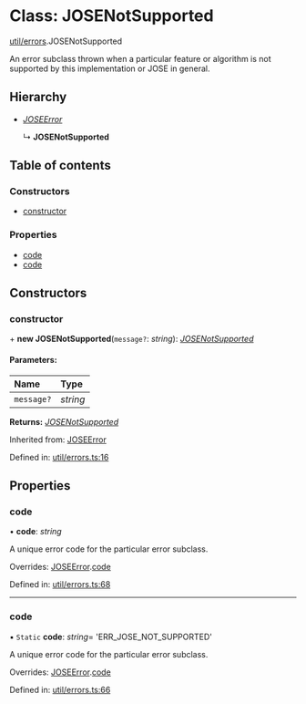 # Class: JOSENotSupported

[util/errors](../modules/util_errors.md).JOSENotSupported

An error subclass thrown when a particular feature or algorithm is not supported by this
implementation or JOSE in general.

## Hierarchy

* [*JOSEError*](util_errors.joseerror.md)

  ↳ **JOSENotSupported**

## Table of contents

### Constructors

- [constructor](util_errors.josenotsupported.md#constructor)

### Properties

- [code](util_errors.josenotsupported.md#code)
- [code](util_errors.josenotsupported.md#code)

## Constructors

### constructor

\+ **new JOSENotSupported**(`message?`: *string*): [*JOSENotSupported*](util_errors.josenotsupported.md)

#### Parameters:

Name | Type |
:------ | :------ |
`message?` | *string* |

**Returns:** [*JOSENotSupported*](util_errors.josenotsupported.md)

Inherited from: [JOSEError](util_errors.joseerror.md)

Defined in: [util/errors.ts:16](https://github.com/panva/jose/blob/v3.11.3/src/util/errors.ts#L16)

## Properties

### code

• **code**: *string*

A unique error code for the particular error subclass.

Overrides: [JOSEError](util_errors.joseerror.md).[code](util_errors.joseerror.md#code)

Defined in: [util/errors.ts:68](https://github.com/panva/jose/blob/v3.11.3/src/util/errors.ts#L68)

___

### code

▪ `Static` **code**: *string*= 'ERR\_JOSE\_NOT\_SUPPORTED'

A unique error code for the particular error subclass.

Overrides: [JOSEError](util_errors.joseerror.md).[code](util_errors.joseerror.md#code)

Defined in: [util/errors.ts:66](https://github.com/panva/jose/blob/v3.11.3/src/util/errors.ts#L66)
